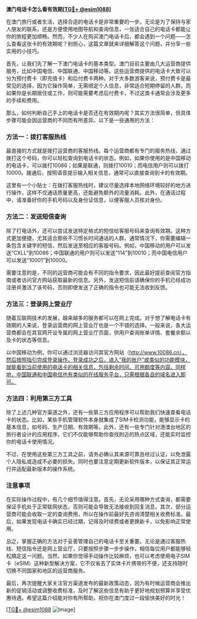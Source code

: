 **澳门电话卡怎么看有效期[[TG💪+ @esim1088](https://t.me/s/esim1088)]**

在澳门旅行或者生活，选择合适的电话卡是非常重要的一步。无论是为了保持与家人朋友的联系，还是方便使用地图导航和查询信息，一张适合自己的电话卡都能让你的旅程更加顺畅。然而，不少人在购买澳门电话卡后，都会遇到一个问题——怎么查看这张卡的有效期呢？别担心，这篇文章就来详细解答这个问题，并分享一些实用的小技巧。

首先，让我们先了解一下澳门电话卡的基本类型。澳门目前主要由几大运营商提供服务，比如中国电信、中国联通、中国移动等。这些运营商提供的电话卡大致可以分为预付费卡（即充值卡）和后付费卡两种。对于大多数游客来说，预付费卡是最常见的选择，因为它操作简单，无需绑定个人信息，非常适合短期停留的人群。而如果你是长期居住或工作，则可能需要考虑后付费卡，不过这类卡通常会涉及更多的手续和费用。

那么，如何判断自己手上的电话卡是否还在有效期内呢？其实方法很简单，但具体步骤可能会因运营商的不同而有所差异。以下是一些通用的方法：

### 方法一：拨打客服热线

最直接的方式就是拨打运营商的客服热线。每个运营商都有专门的服务热线，通过拨打这个号码，你可以轻松查询到电话卡的状态。例如，如果你使用的是中国移动的电话卡，可以拨打10086；如果是联通，则拨打10010；而电信用户则可以拨打10000。拨通后，按照语音提示输入相关信息，通常可以直接查询到卡的有效期。

这里有一个小贴士：在拨打客服热线时，建议尽量选择本地网络环境较好的地方进行操作，这样不仅通话质量更高，还能避免额外的流量消耗。此外，在通话过程中，请准备好你的手机号码以及身份证信息，以便客服人员核对身份。

### 方法二：发送短信查询

除了打电话外，还可以尝试发送特定格式的短信给客服号码来查询有效期。这种方式更加便捷，尤其适合那些不习惯长时间通话的人群。通常情况下，你需要编辑一条包含关键字的短信，然后发送至相应的客服号码。例如，中国移动的用户可以发送“CXLL”到10086；中国联通的用户则可以发送“114”到10010；而中国电信用户可以发送“10001”到10000。

需要注意的是，不同的运营商可能会有不同的指令要求，因此最好提前查阅官方指南或者访问官方网站获取最新的信息。另外，发送短信前请确保你的手机已经成功注册并激活了该号码，否则即使发送了正确的指令也可能无法收到反馈。

### 方法三：登录网上营业厅

随着互联网技术的发展，越来越多的服务都可以在网上完成。对于想了解电话卡有效期的人来说，登录运营商的网上营业厅也是一个不错的选择。一般来说，各大运营商都会在其官网开设专属的网上营业厅页面，供用户查询账单详情、套餐余额以及卡的状态等信息。

以中国移动为例，你可以通过浏览器访问其官方网站（http://www.10086.cn），然后按照指引完成登录操作。登录成功之后，进入“我的账户”或类似的功能模块，就能看到当前使用的电话卡的相关信息，包括剩余时间、可用额度等内容。同样地，中国联通和中国电信也有类似的在线服务平台，只需根据各自的域名进入即可。

### 方法四：利用第三方工具

除了上述几种官方渠道之外，还有一些第三方应用程序可以帮助我们快速查看电话卡的状态。比如，某些手机管理软件本身就集成了SIM卡检测功能，能够显示卡的基本信息，如号码、生产日期、有效期等。此外，还有一些专门针对港澳台地区的旅行者设计的应用程序，它们不仅能够帮助你查找附近的热点区域，还能实时监控你的电话卡使用情况。

不过，在使用这些第三方工具之前，请务必确认其来源可靠且经过认证，以免泄露个人隐私或造成不必要的损失。同时也要注意定期更新软件版本，以保证其正常运行并适配最新版本的操作系统。

### 注意事项

在实际操作过程中，有几个细节值得注意。首先，无论采用哪种方式查询，都需要保证手机处于正常联网状态，否则可能会导致无法接收到回复消息。其次，部分运营商可能会收取一定的查询费用，所以在操作前最好先咨询清楚相关收费标准。最后，如果发现电话卡确实已经过期，记得及时续费或者更换新卡，以免影响正常使用。

总之，掌握正确的方法对于妥善管理自己的电话卡至关重要。无论是通过客服热线、短信指令还是网上营业厅，只要按照步骤一步步操作，相信每位用户都能够轻松搞定这一问题。当然，如果你觉得手动操作比较麻烦，也可以考虑使用电子SIM卡（eSIM）这种新型解决方案，它不仅省去了实体卡片携带的不便，还支持随时切换不同国家和地区的运营商服务。

最后，再次提醒大家关注官方渠道发布的最新政策动态，因为有时候运营商会推出新的促销活动或调整收费标准，及时了解这些信息有助于更好地规划预算并享受优惠待遇。希望这篇介绍能对你有所帮助，祝你在澳门度过一段愉快美好的时光！

[[TG💪+ @esim1088](https://t.me/s/esim1088) ![Image](https://i.postimg.cc/4NQfJmqS/Snipaste-2025-05-13-00-14-12.png)]